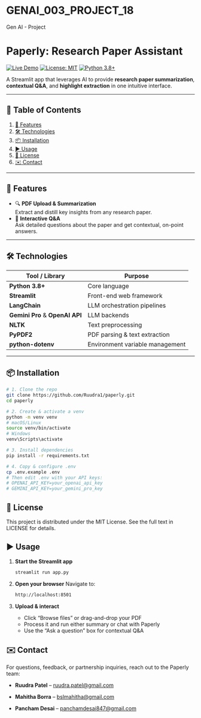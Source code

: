 # GENAI_003_PROJECT_18
Gen AI  - Project 

# Paperly: Research Paper Assistant  
[![Live Demo](https://img.shields.io/badge/demo-online-green)](https://paperly.streamlit.app/) [![License: MIT](https://img.shields.io/badge/License-MIT-blue)](LICENSE) [![Python 3.8+](https://img.shields.io/badge/python-3.8%2B-blue)](https://www.python.org/)  

A Streamlit app that leverages AI to provide **research paper summarization**, **contextual Q&A**, and **highlight extraction** in one intuitive interface.

---

## 📖 Table of Contents
1. [🚀 Features](#-features)  
2. [🛠️ Technologies](#️-technologies)  
3. [📦 Installation](#-installation)  
4. [▶️ Usage](#️-usage)   
5. [📜 License](#-license)  
6. [✉️ Contact](#️-contact)  

---

## 🚀 Features

- 🔍 **PDF Upload & Summarization**  
  Extract and distill key insights from any research paper.  
- 💬 **Interactive Q&A**  
  Ask detailed questions about the paper and get contextual, on-point answers.  

---

## 🛠️ Technologies

| Tool / Library     | Purpose                                   |
| ------------------ | ----------------------------------------- |
| **Python 3.8+**    | Core language                            |
| **Streamlit**      | Front-end web framework                  |
| **LangChain**      | LLM orchestration pipelines              |
| **Gemini Pro** & **OpenAI API** | LLM backends                     |
| **NLTK**           | Text preprocessing                       |
| **PyPDF2**         | PDF parsing & text extraction            |
| **python-dotenv**  | Environment variable management          |

---

## 📦 Installation

```bash
# 1. Clone the repo
git clone https://github.com/Ruudra1/paperly.git
cd paperly

# 2. Create & activate a venv
python -m venv venv
# macOS/Linux
source venv/bin/activate
# Windows
venv\Scripts\activate

# 3. Install dependencies
pip install -r requirements.txt

# 4. Copy & configure .env
cp .env.example .env
# Then edit .env with your API keys:
# OPENAI_API_KEY=your_openai_api_key
# GEMINI_API_KEY=your_gemini_pro_key
```

## 📜 License

This project is distributed under the MIT License.
See the full text in LICENSE for details.

## ▶️ Usage

1. **Start the Streamlit app**  
   ```bash
   streamlit run app.py
   ```
 2. **Open your browser**
    Navigate to:
    ```bash
    http://localhost:8501
    ```
3.  **Upload & interact**
    
    -   Click “Browse files” or drag-and-drop your PDF
	-   Process it and run either summary or chat with Paperly
    -   Use the “Ask a question” box for contextual Q&A


## **✉️ Contact**

For questions, feedback, or partnership inquiries, reach out to the Paperly team:

-   **Ruudra Patel** – ruudra.patel@gmail.com
    
-   **Mahitha Borra** – bslmahitha@gmail.com
    
-   **Pancham Desai** – panchamdesai847@gmail.com
